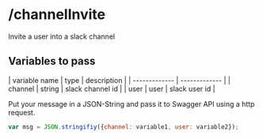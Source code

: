 # /channelInvite

Invite a user into a slack channel

## Variables to pass

| variable name  | type | description |
| ------------- | ------------- |
| channel  | string  | slack channel id |
| user  | user | slack user id |

Put your message in a JSON-String and pass it to Swagger API using a http request.

```javascript
var msg = JSON.stringifiy({channel: variable1, user: variable2});
```

